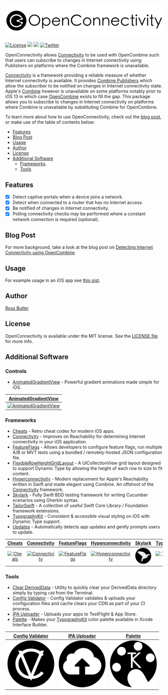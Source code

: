 ![OpenConnectivity](https://raw.githubusercontent.com/rwbutler/OpenConnectivity/main/docs/images/openconnectivity-banner.png)

[![License](https://img.shields.io/cocoapods/l/Connectivity.svg?style=flat)](./LICENSE)
[![](https://img.shields.io/endpoint?url=https%3A%2F%2Fswiftpackageindex.com%2Fapi%2Fpackages%2Frwbutler%2FOpenConnectivity%2Fbadge%3Ftype%3Dswift-versions)](https://swiftpackageindex.com/rwbutler/OpenConnectivity)
[![](https://img.shields.io/endpoint?url=https%3A%2F%2Fswiftpackageindex.com%2Fapi%2Fpackages%2Frwbutler%2FOpenConnectivity%2Fbadge%3Ftype%3Dplatforms)](https://swiftpackageindex.com/rwbutler/OpenConnectivity)
[![Twitter](https://img.shields.io/badge/twitter-@ross_w_butler-blue.svg?style=flat)](https://twitter.com/ross_w_butler)

OpenConnectivity allows [Connectivity](https://github.com/rwbutler/Connectivity) to be used with OpenCombine such that users can subscribe to changes in Internet connectivity using Publishers on platforms where the Combine framework is unavailable.

[Connectivity](https://github.com/rwbutler/Connectivity) is a framework providing a reliable measure of whether Internet connectivity is available. It provides [Combine Publishers](https://developer.apple.com/documentation/combine/publisher) which allow the subscriber to be notified on changes in Internet connectivity state. Apple's [Combine](https://developer.apple.com/documentation/combine) however is unavailable on some platforms notably prior to iOS 13 in which case [OpenCombine](https://github.com/OpenCombine/OpenCombine) exists to fill the gap. This package allows you to subscribe to changes in Internet connectivity on platforms where Combine is unavailable by substituting Combine for OpenCombine.

To learn more about how to use OpenConnectivity, check out the [blog post](#blog-post), or make use of the table of contents below:

- [Features](#features)
- [Blog Post](#blog-post)
- [Usage](#usage)
- [Author](#author)
- [License](#license)
- [Additional Software](#additional-software)
	- [Frameworks](#frameworks)
	- [Tools](#tools)

## Features

- [x] Detect captive portals when a device joins a network.
- [x] Detect when connected to a router that has no Internet access.
- [x] Be notified of changes in Internet connectivity.
- [x] Polling connectivity checks may be performed where a constant network connection is required (optional).

## Blog Post

For more background, take a look at the blog post on [Detecting Internet Connectivity using OpenCombine](https://medium.com/@rwbutler/detecting-internet-connectivity-using-opencombine-1a11e36d233b).

## Usage

For example usage in an iOS app see [this gist](https://gist.github.com/rwbutler/0f2502d7487b6e2c3ca76ca791e1200c).

## Author

[Ross Butler](https://github.com/rwbutler)

## License

OpenConnectivity is available under the MIT license. See the [LICENSE file](./LICENSE) for more info.

## Additional Software

### Controls

* [AnimatedGradientView](https://github.com/rwbutler/AnimatedGradientView) - Powerful gradient animations made simple for iOS.

|[AnimatedGradientView](https://github.com/rwbutler/AnimatedGradientView) |
|:-------------------------:|
|[![AnimatedGradientView](https://raw.githubusercontent.com/rwbutler/AnimatedGradientView/master/docs/images/animated-gradient-view-logo.png)](https://github.com/rwbutler/AnimatedGradientView) 

### Frameworks

* [Cheats](https://github.com/rwbutler/Cheats) - Retro cheat codes for modern iOS apps.
* [Connectivity](https://github.com/rwbutler/Connectivity) - Improves on Reachability for determining Internet connectivity in your iOS application.
* [FeatureFlags](https://github.com/rwbutler/FeatureFlags) - Allows developers to configure feature flags, run multiple A/B or MVT tests using a bundled / remotely-hosted JSON configuration file.
* [FlexibleRowHeightGridLayout](https://github.com/rwbutler/FlexibleRowHeightGridLayout) - A UICollectionView grid layout designed to support Dynamic Type by allowing the height of each row to size to fit content.
* [Hyperconnectivity](https://github.com/rwbutler/Hyperconnectivity) - Modern replacement for Apple's Reachability written in Swift and made elegant using Combine. An offshoot of the [Connectivity](https://github.com/rwbutler/Connectivity) framework.
* [Skylark](https://github.com/rwbutler/Skylark) - Fully Swift BDD testing framework for writing Cucumber scenarios using Gherkin syntax.
* [TailorSwift](https://github.com/rwbutler/TailorSwift) - A collection of useful Swift Core Library / Foundation framework extensions.
* [TypographyKit](https://github.com/rwbutler/TypographyKit) - Consistent & accessible visual styling on iOS with Dynamic Type support.
* [Updates](https://github.com/rwbutler/Updates) - Automatically detects app updates and gently prompts users to update.

|[Cheats](https://github.com/rwbutler/Cheats) |[Connectivity](https://github.com/rwbutler/Connectivity) | [FeatureFlags](https://github.com/rwbutler/FeatureFlags) | [Hyperconnectivity](https://github.com/rwbutler/Hyperconnectivity) | [Skylark](https://github.com/rwbutler/Skylark) | [TypographyKit](https://github.com/rwbutler/TypographyKit) | [Updates](https://github.com/rwbutler/Updates) |
|:-------------------------:|:-------------------------:|:-------------------------:|:-------------------------:|:-------------------------:|:-------------------------:|:-------------------------:|
|[![Cheats](https://raw.githubusercontent.com/rwbutler/Cheats/master/docs/images/cheats-logo.png)](https://github.com/rwbutler/Cheats) |[![Connectivity](https://github.com/rwbutler/Connectivity/raw/master/ConnectivityLogo.png)](https://github.com/rwbutler/Connectivity) | [![FeatureFlags](https://raw.githubusercontent.com/rwbutler/FeatureFlags/master/docs/images/feature-flags-logo.png)](https://github.com/rwbutler/FeatureFlags) | [![Hyperconnectivity](https://raw.githubusercontent.com/rwbutler/Hyperconnectivity/master/docs/images/hyperconnectivity-logo.png)](https://github.com/rwbutler/Hyperconnectivity) | [![Skylark](https://github.com/rwbutler/Skylark/raw/master/SkylarkLogo.png)](https://github.com/rwbutler/Skylark) | [![TypographyKit](https://raw.githubusercontent.com/rwbutler/TypographyKit/master/docs/images/typography-kit-logo.png)](https://github.com/rwbutler/TypographyKit) | [![Updates](https://raw.githubusercontent.com/rwbutler/Updates/master/docs/images/updates-logo.png)](https://github.com/rwbutler/Updates)

### Tools

* [Clear DerivedData](https://github.com/rwbutler/ClearDerivedData) - Utility to quickly clear your DerivedData directory simply by typing `cdd` from the Terminal.
* [Config Validator](https://github.com/rwbutler/ConfigValidator) - Config Validator validates & uploads your configuration files and cache clears your CDN as part of your CI process.
* [IPA Uploader](https://github.com/rwbutler/IPAUploader) - Uploads your apps to TestFlight & App Store.
* [Palette](https://github.com/rwbutler/TypographyKitPalette) - Makes your [TypographyKit](https://github.com/rwbutler/TypographyKit) color palette available in Xcode Interface Builder.

|[Config Validator](https://github.com/rwbutler/ConfigValidator) | [IPA Uploader](https://github.com/rwbutler/IPAUploader) | [Palette](https://github.com/rwbutler/TypographyKitPalette)|
|:-------------------------:|:-------------------------:|:-------------------------:|
|[![Config Validator](https://raw.githubusercontent.com/rwbutler/ConfigValidator/master/docs/images/config-validator-logo.png)](https://github.com/rwbutler/ConfigValidator) | [![IPA Uploader](https://raw.githubusercontent.com/rwbutler/IPAUploader/master/docs/images/ipa-uploader-logo.png)](https://github.com/rwbutler/IPAUploader) | [![Palette](https://raw.githubusercontent.com/rwbutler/TypographyKitPalette/master/docs/images/typography-kit-palette-logo.png)](https://github.com/rwbutler/TypographyKitPalette)
